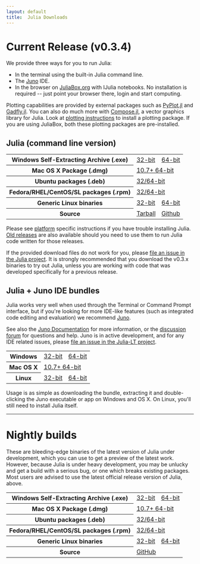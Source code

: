 ```yaml
---
layout: default
title:  Julia Downloads
---
```


# Current Release (v0.3.4)

We provide three ways for you to run Julia:

* In the terminal using the built-in Julia command line.
* The [Juno](http://www.junolab.org) IDE.
* In the browser on [JuliaBox.org](http://www.juliabox.org) with IJulia notebooks. No installation is required -- just point your browser there, login and start computing.

Plotting capabilities are provided by external packages such as
[PyPlot.jl](https://github.com/stevengj/PyPlot.jl) and
[Gadfly.jl](http://gadflyjl.org). You can also do much more with
[Compose.jl](http://composejl.org), a vector graphics library for
Julia. Look at [plotting instructions](plotting.html) to install a plotting
package. If you are using JuliaBox, both these plotting packages are
pre-installed.

## Julia (command line version)
<table class="downloads"><tbody>
<tr>
    <th> Windows Self-Extracting Archive (.exe) </th>
    <td> <a href="http://s3.amazonaws.com/julialang/bin/winnt/x86/0.3/julia-0.3.4-win32.exe">32-bit</a> </td>
    <td> <a href="http://s3.amazonaws.com/julialang/bin/winnt/x64/0.3/julia-0.3.4-win64.exe">64-bit</a> </td>
</tr>
<tr>
    <th> Mac OS X Package (.dmg) </th>
    <td colspan=2> <a href="https://s3.amazonaws.com/julialang/bin/osx/x64/0.3/julia-0.3.4-osx10.7+.dmg">10.7+ 64-bit</a> </td>
</tr>
<tr>
    <th> Ubuntu packages (.deb) </th>
    <td colspan=2> <a href="https://launchpad.net/~staticfloat/+archive/juliareleases">32/64-bit</a> </td>
</tr>
<tr>
    <th> Fedora/RHEL/CentOS/SL packages (.rpm) </th>
    <td colspan=2> <a href="https://copr.fedoraproject.org/coprs/nalimilan/julia/">32/64-bit</a> </td>
</tr>
<tr>
    <th> Generic Linux binaries </th>
    <td> <a href="https://julialang.s3.amazonaws.com/bin/linux/x86/0.3/julia-0.3.4-linux-i386.tar.gz">32-bit</a> </td>
    <td> <a href="https://julialang.s3.amazonaws.com/bin/linux/x64/0.3/julia-0.3.4-linux-x86_64.tar.gz">64-bit</a> </td>
</tr>
<tr>
    <th> Source </th>
    <td> <a href="https://github.com/JuliaLang/julia/releases/download/v0.3.4/julia-0.3.4_3392026690.tar.gz">Tarball</a> </td>
    <td> <a href="https://github.com/JuliaLang/julia/tree/release-0.3">Github</a> </td>
</tr>
</tbody></table>

Please see [platform](platform.html) specific instructions if you have
trouble installing Julia. [Old releases](oldreleases.html) are also
available should you need to use them to run Julia code written for
those releases.

If the provided download files do not work for you, please [file an
issue in the Julia project](https://github.com/JuliaLang/julia/issues). It is strongly
recommended that you download the v0.3.x binaries to try out Julia,
unless you are working with code that was developed specifically for a
previous release.

## Julia + Juno IDE bundles

Julia works very well when used through the Terminal or Command Prompt interface,
but if you're looking for more IDE-like features (such as integrated code editing
and evaluation) we recommend [Juno](http://junolab.org).

See also the [Juno Documentation](http://junolab.org/docs/) for more
information, or the [discussion forum](http://discuss.junolab.org/)
for questions and help. Juno is in active development, and for any IDE
related issues, please [file an issue in the Julia-LT
project](https://github.com/one-more-minute/Julia-LT/issues).

<table class="downloads"><tbody>
<tr>
  <th> Windows </th>
  <td> <a href="https://junolab.s3.amazonaws.com/release/1.0.0/juno-windows-x32.zip">32-bit</a> </td>
  <td> <a href="https://junolab.s3.amazonaws.com/release/1.0.0/juno-windows-x64.zip">64-bit</a> </td>
</tr>
<tr>
  <th> Mac OS X </th>
  <td colspan=2> <a href="https://junolab.s3.amazonaws.com/release/1.0.0/juno-mac-x64.dmg">10.7+ 64-bit</a> </td>
</tr>
<tr>
  <th> Linux </th>
  <td> <a href="https://junolab.s3.amazonaws.com/release/1.0.0/juno-linux-x32.zip">32-bit</a> </td>
  <td> <a href="https://junolab.s3.amazonaws.com/release/1.0.0/juno-linux-x64.zip">64-bit</a> </td>
</tr>
</tbody></table>

Usage is as simple as downloading the bundle, extracting it and double-clicking
the Juno executable or app on Windows and OS X. On Linux, you'll still need to install
Julia itself.

---
# Nightly builds

These are bleeding-edge binaries of the latest version of Julia under
development, which you can use to get a preview of the latest work.  However,
because Julia is under heavy development, you may be unlucky and get a
build with a serious bug, or one which breaks existing packages.  Most users
are advised to use the latest official release version of Julia, above.

<table class="downloads"><tbody>
<tr>
    <th> Windows Self-Extracting Archive (.exe) </th>
    <td> <a href="http://status.julialang.org/download/win32">32-bit</a> </td>
    <td> <a href="http://status.julialang.org/download/win64">64-bit</a> </td>
</tr>
<tr>
    <th> Mac OS X Package (.dmg) </th>
    <td colspan=2> <a href="http://status.julialang.org/download/osx10.7+">10.7+ 64-bit</a> </td>
</tr>
<tr>
    <th> Ubuntu packages (.deb) </th>
    <td colspan=2> <a href="https://launchpad.net/~staticfloat/+archive/julianightlies">32/64-bit</a> </td>
</tr>
<tr>
    <th> Fedora/RHEL/CentOS/SL packages (.rpm) </th>
    <td colspan=2> <a href="https://copr.fedoraproject.org/coprs/nalimilan/julia-nightlies/">32/64-bit</a> </td>
</tr>
<tr>
    <th> Generic Linux binaries </th>
    <td> <a href="http://status.julialang.org/download/linux-i386">32-bit</a> </td>
    <td> <a href="http://status.julialang.org/download/linux-x86_64">64-bit</a> </td>
</tr>
<tr>
    <th> Source </th>
    <td colspan=2> <a href="https://github.com/JuliaLang/julia">GitHub</a> </td>
</tr>
</tbody></table>
